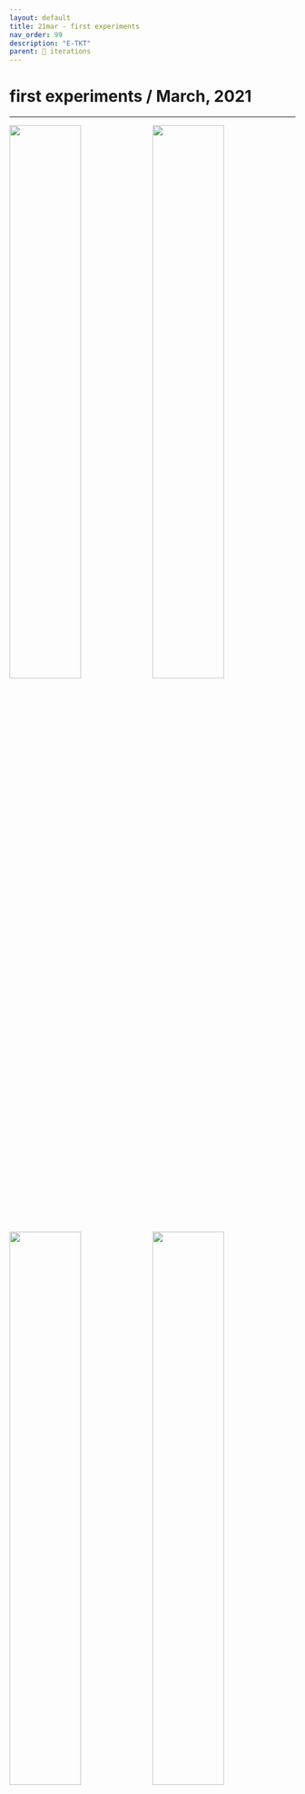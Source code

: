 ```yaml
---
layout: default
title: 21mar - first experiments
nav_order: 99
description: "E-TKT"
parent: 🧬 iterations
---
```


# **first experiments** / March, 2021

----

<img src="https://user-images.githubusercontent.com/15098003/171269435-a1eabe78-d058-4b14-b9b8-7042359a4fe9.jpg" width="50%"><img src="https://user-images.githubusercontent.com/15098003/171266687-53a73713-336d-4699-8519-36c1fee7fe87.jpg" width="50%"><img src="https://user-images.githubusercontent.com/15098003/171266690-c338b383-6c45-4988-a514-cbe023b817e1.jpg" width="50%"><img src="https://user-images.githubusercontent.com/15098003/171266692-844232aa-3745-4fb7-bd0b-297d777bfdfe.jpg" width="50%"> 

- Using Arduino mega, communication via serial.
- Daisy wheel homing with infrared sensor + one missing “tooth” led to inconsistent results and misalignment.
- Tested with a SG-90 servo, but it was too weak to press the tape.
